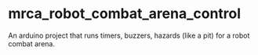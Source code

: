 # mrca_robot_combat_arena_control
An arduino project that runs timers, buzzers, hazards (like a pit) for a robot combat arena.

